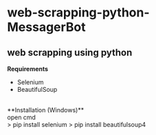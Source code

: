 # web-scrapping-python-MessagerBot
## web scrapping using python
**Requirements**
</br>
- Selenium
- BeautifulSoup
</br>
**Installation (Windows)**
</br>
open cmd
</br> 
> pip install selenium
> pip install beautifulsoup4
  
  
  
  
